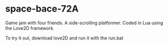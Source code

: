 # space-bace-72A
Game jam with four friends. A side-scrolling platformer. Coded in Lua using the Love2D framework.

To try it out, download love2D and run it with the run.bat
